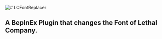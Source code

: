 ![# LCFontReplacer](https://i.imgur.com/Vy9XTzw.png)
## A BepInEx Plugin that changes the Font of Lethal Company.

